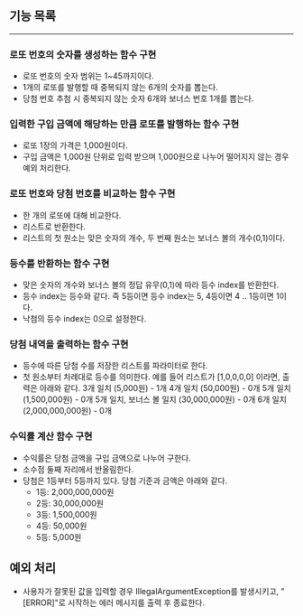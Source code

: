 ## 기능 목록

---

### 로또 번호의 숫자를 생성하는 함수 구현
   - 로또 번호의 숫자 범위는 1~45까지이다.
   - 1개의 로또를 발행할 때 중복되지 않는 6개의 숫자를 뽑는다.
   - 당첨 번호 추첨 시 중복되지 않는 숫자 6개와 보너스 번호 1개를 뽑는다.

### 입력한 구입 금액에 해당하는 만큼 로또를 발행하는 함수 구현
   - 로또 1장의 가격은 1,000원이다.
   - 구입 금액은 1,000원 단위로 입력 받으며 1,000원으로 나누어 떨어지지 않는 경우 예외 처리한다.

### 로또 번호와 당첨 번호를 비교하는 함수 구현
   - 한 개의 로또에 대해 비교한다.
   - 리스트로 반환한다.
   - 리스트의 첫 원소는 맞은 숫자의 개수, 두 번째 원소는 보너스 볼의 개수(0,1)이다.

### 등수를 반환하는 함수 구현
   - 맞은 숫자의 개수와 보너스 볼의 정답 유무(0,1)에 따라 등수 index를 반환한다.
   - 등수 index는 등수와 같다. 즉 5등이면 등수 index는 5, 4등이면 4 .. 1등이면 1이다.
   - 낙첨의 등수 index는 0으로 설정한다.

### 당첨 내역을 출력하는 함수 구현
   - 등수에 따른 당첨 수를 저장한 리스트를 파라미터로 한다.
   - 첫 원소부터 차례대로 등수를 의미한다. 예를 들어 리스트가 [1,0,0,0,0] 이라면, 출력은 아래와 같다.
     3개 일치 (5,000원) - 1개
     4개 일치 (50,000원) - 0개
     5개 일치 (1,500,000원) - 0개
     5개 일치, 보너스 볼 일치 (30,000,000원) - 0개
     6개 일치 (2,000,000,000원) - 0개

### 수익률 계산 함수 구현
   - 수익률은 당첨 금액을 구입 금액으로 나누어 구한다.
   - 소수점 둘째 자리에서 반올림한다.
   - 당첨은 1등부터 5등까지 있다. 당첨 기준과 금액은 아래와 같다.
       - 1등: 2,000,000,000원
       - 2등: 30,000,000원
       - 3등: 1,500,000원
       - 4등: 50,000원
       - 5등: 5,000원

## 예외 처리
- 사용자가 잘못된 값을 입력할 경우 IllegalArgumentException를 발생시키고, "[ERROR]"로 시작하는 에러 메시지를 출력 후 종료한다.
